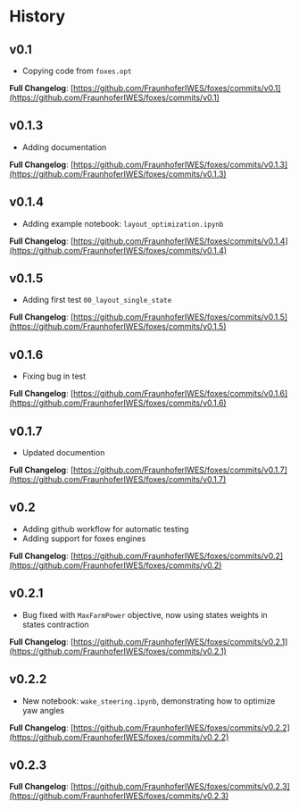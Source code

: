 # History

## v0.1

- Copying code from `foxes.opt`

**Full Changelog**: [https://github.com/FraunhoferIWES/foxes/commits/v0.1](https://github.com/FraunhoferIWES/foxes/commits/v0.1)

## v0.1.3

- Adding documentation

**Full Changelog**: [https://github.com/FraunhoferIWES/foxes/commits/v0.1.3](https://github.com/FraunhoferIWES/foxes/commits/v0.1.3)

## v0.1.4

- Adding example notebook: `layout_optimization.ipynb`

**Full Changelog**: [https://github.com/FraunhoferIWES/foxes/commits/v0.1.4](https://github.com/FraunhoferIWES/foxes/commits/v0.1.4)

## v0.1.5

- Adding first test `00_layout_single_state`

**Full Changelog**: [https://github.com/FraunhoferIWES/foxes/commits/v0.1.5](https://github.com/FraunhoferIWES/foxes/commits/v0.1.5)

## v0.1.6

- Fixing bug in test

**Full Changelog**: [https://github.com/FraunhoferIWES/foxes/commits/v0.1.6](https://github.com/FraunhoferIWES/foxes/commits/v0.1.6)

## v0.1.7

- Updated documention

**Full Changelog**: [https://github.com/FraunhoferIWES/foxes/commits/v0.1.7](https://github.com/FraunhoferIWES/foxes/commits/v0.1.7)

## v0.2

- Adding github workflow for automatic testing
- Adding support for foxes engines

**Full Changelog**: [https://github.com/FraunhoferIWES/foxes/commits/v0.2](https://github.com/FraunhoferIWES/foxes/commits/v0.2)

## v0.2.1

- Bug fixed with `MaxFarmPower` objective, now using states weights in states contraction

**Full Changelog**: [https://github.com/FraunhoferIWES/foxes/commits/v0.2.1](https://github.com/FraunhoferIWES/foxes/commits/v0.2.1)

## v0.2.2

- New notebook: `wake_steering.ipynb`, demonstrating how to optimize yaw angles

**Full Changelog**: [https://github.com/FraunhoferIWES/foxes/commits/v0.2.2](https://github.com/FraunhoferIWES/foxes/commits/v0.2.2)

## v0.2.3



**Full Changelog**: [https://github.com/FraunhoferIWES/foxes/commits/v0.2.3](https://github.com/FraunhoferIWES/foxes/commits/v0.2.3)
